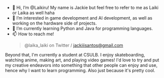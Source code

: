 - 👋 Hi, I’m @Laikiru! My name is Jackie but feel free to refer to me as Laiki or Laika as well haha
- 👀 I’m interested in game development and AI development, as well as working on the hardware side of projects.
- 🌱 I’m currently learning Python and Java for programming languages.
- 📫 How to reach me! 
  > @laika_laiki on Twitter  /   jackiiisantos@gmail.com


Beyond that, I'm currently a student at CSULB. I enjoy skateboarding, watching anime, making art, and playing video games! I'd love to try and put my creative endeavors into something that other people can enjoy and use, hence why I want to learn programming.
Also just because it's pretty cool.

<!---
Laikiru/Laikiru is a ✨ special ✨ repository because its `README.md` (this file) appears on your GitHub profile.
You can click the Preview link to take a look at your changes.
--->
